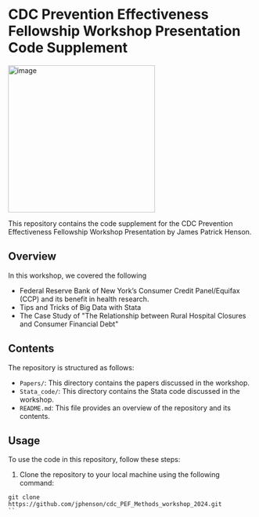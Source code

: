 # CDC Prevention Effectiveness Fellowship Workshop Presentation Code Supplement
<img src="https://www.vaccines.gov/images/cdc-logo.svg" alt="image" width="300" height="auto">


This repository contains the code supplement for the CDC Prevention Effectiveness Fellowship Workshop Presentation by James Patrick Henson. 

## Overview

In this workshop, we covered the following
- Federal Reserve Bank of New York’s Consumer Credit Panel/Equifax (CCP) and its benefit in health research.
- Tips and Tricks of Big Data with Stata
- The Case Study of "The Relationship between Rural Hospital Closures and Consumer Financial Debt" 

## Contents

The repository is structured as follows:
- `Papers/`: This directory contains the papers discussed in the workshop.
- `Stata_code/`: This directory contains the Stata code discussed in the workshop.
- `README.md`: This file provides an overview of the repository and its contents.

## Usage

To use the code in this repository, follow these steps:

1. Clone the repository to your local machine using the following command:

```
git clone https://github.com/jphenson/cdc_PEF_Methods_workshop_2024.git
``
